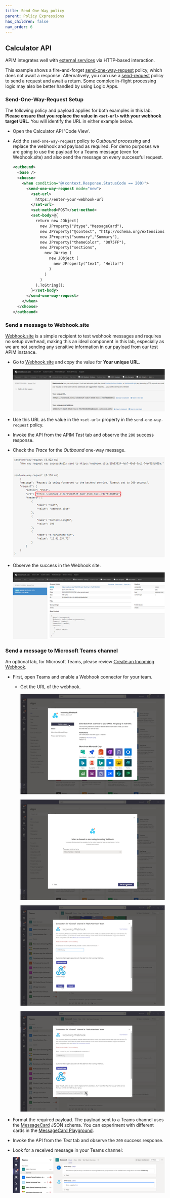 ```yaml
---
title: Send One Way policy
parent: Policy Expressions
has_children: false
nav_order: 6
---
```



## Calculator API

APIM integrates well with [external services](https://docs.microsoft.com/en-us/azure/api-management/api-management-sample-send-request) via HTTP-based interaction.

This example shows a fire-and-forget [send-one-way-request](https://docs.microsoft.com/en-us/azure/api-management/api-management-sample-send-request#send-one-way-request) policy, which does not await a response. Alternatively, you can use a [send-request](https://docs.microsoft.com/en-us/azure/api-management/api-management-sample-send-request#send-request) policy to send a request and await a return. Some complex in-flight processing logic may also be better handled by using Logic Apps.

### Send-One-Way-Request Setup

The following policy and payload applies for both examples in this lab. **Please ensure that you replace the value in `<set-url>` with your webhook target URL.** You will identify the URL in either example below.

- Open the Calculator API 'Code View'.
- Add the `send-one-way-request` policy to *Outbound processing* and replace the webhook and payload as required. For demo purposes we are going to use the payload for a Teams message (even for Webhook.site) and also send the message on every successful request.

  ```xml
  <outbound>
    <base />
    <choose>
      <when condition="@(context.Response.StatusCode == 200)">
        <send-one-way-request mode="new">
          <set-url>
            https://enter-your-webhook-url
          </set-url>
          <set-method>POST</set-method>
          <set-body>@{
            return new JObject(
              new JProperty("@type","MessageCard"),
              new JProperty("@context", "http://schema.org/extensions"),
              new JProperty("summary","Summary"),
              new JProperty("themeColor", "0075FF"),
              new JProperty("sections",
                new JArray (
                  new JObject (
                    new JProperty("text", "Hello!")
                  )
                )
              )
            ).ToString();
          }</set-body>
        </send-one-way-request>
      </when>
    </choose>
  </outbound>
  ```

### Send a message to Webhook.site

[Webhook.site](https://webhook.site) is a simple recipient to test webhook messages and requires no setup overhead, making this an ideal component in this lab, especially as we are not sending any sensitive information in our payload from our test APIM instance.

- Go to [Webhook.site](https://webhook.site) and copy the value for **Your unique URL**.

    ![Webhook Site Setup](../../assets/images/webhook-site-1.png)

- Use this URL as the value in the `<set-url>` property in the `send-one-way-request` policy.

- Invoke the API from the APIM _Test_ tab and observe the `200` success response.

- Check the _Trace_ for the _Outbound_ one-way message.

    ![Webhook Site APIM Trace](../../assets/images/webhook-site-apim-send-one-way-request-1.png)

- Observe the success in the Webhook site.

    ![Webhook Site Success](../../assets/images/webhook-site-2.png)

### Send a message to Microsoft Teams channel

An optional lab, for Microsoft Teams, please review [Create an Incoming Webhook](https://docs.microsoft.com/en-us/microsoftteams/platform/webhooks-and-connectors/how-to/add-incoming-webhook#create-an-incoming-webhook-1).

- First, open Teams and enable a Webhook connector for your team.
  - Get the URL of the webhook.

    ![Teams Webhook](../../assets/images/teams-webhook-1.png)

    ![Teams Webhook](../../assets/images/teams-webhook-2.png)

    ![Teams Webhook](../../assets/images/teams-webhook-3.png)

    ![Teams Webhook](../../assets/images/teams-webhook-4.png)

- Format the required payload. The payload sent to a Teams channel uses the [MessageCard](https://docs.microsoft.com/en-us/microsoftteams/platform/task-modules-and-cards/cards/cards-reference) JSON schema. You can experiment with different cards in the [MessageCard Playground](https://messagecardplayground.azurewebsites.net/).

- Invoke the API from the _Test_ tab and observe the `200` success response.

- Look for a received message in your Teams channel:

  ![Teams APIM Message](../../assets/images/teams-apim-message.png)
